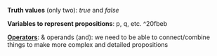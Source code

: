 **Truth values** (only two): _true_ and _false_

**Variables to represent propositions**: p, q, etc. ^20fbeb

**[Operators](Logical%20operators.md)**: & operands (and): we need to be able to connect/combine things to make more complex and detailed propositions
